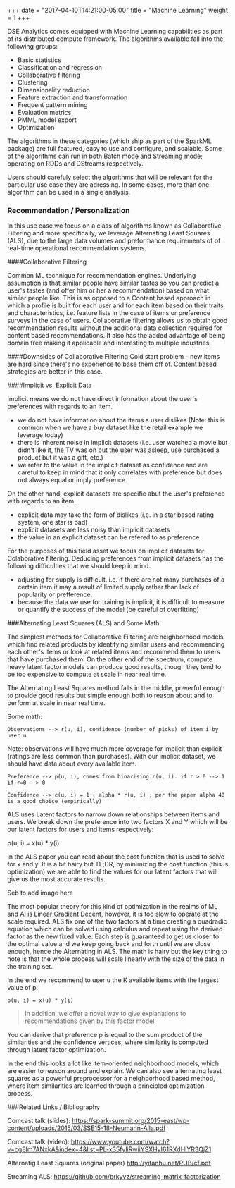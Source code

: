 +++
date = "2017-04-10T14:21:00-05:00"
title = "Machine Learning"
weight = 1 
+++

DSE Analytics comes equipped with Machine Learning capabilities as part of its distributed compute framework. The algorithms available fall into the following groups:

- Basic statistics
- Classification and regression
- Collaborative filtering
- Clustering
- Dimensionality reduction
- Feature extraction and transformation
- Frequent pattern mining
- Evaluation metrics
- PMML model export
- Optimization

The algorithms in these categories (which ship as part of the SparkML package) are full featured, easy to use and configure, and scalable. Some of the algorithms can run in both Batch mode and Streaming mode; operating on RDDs and DStreams respectively.

Users should carefuly select the algorithms that will be relevant for the particular use case they are adressing. In some cases, more than one algorithm can be used in a single analysis.

### Recommendation / Personalization

In this use case we focus on a class of algorithms known as Collaborative Filtering and more specifically, we leverage Alternating Least Squares (ALS), due to the large data volumes and preformance requirements of of real-time operational recommendation systems.

####Collaborative Filtering 

Common ML technique for recommendation engines. Underlying assumption is that similar people have similar tastes so you can predict a user's tastes (and offer him or her a recommendation) based on what similar people like. This is as opposed to a Content based approach in which a profile is built for each user and for each item based on their traits and characteristics, i.e. feature lists in the case of items or preference surveys in the case of users. Collaborative filtering allows us to obtain good recommendation results without the additional data collection required for content based recommendations. It also has the added advantage of being domain free making it applicable and interesting to multiple industries.


####Downsides of Collaborative Filtering
Cold start problem - new items are hard since there's no experience to base them off of. Content based strategies are better in this case.

####Implicit vs. Explicit Data

Implicit means we do not have direct information about the user's preferences with regards to an item.
 - we do not have information about the items a user dislikes (Note: this is common when we have a buy dataset like the retail example we leverage today)
 - there is inherent noise in implicit datasets (i.e. user watched a movie but didn't like it, the TV was on but the user was asleep, use purchased a product but it was a gift, etc.)
 - we refer to the value in the implicit dataset as confidence and are careful to keep in mind that it only correlates with preference but does not always equal or imply preference

On the other hand, explicit datasets are specific abut the user's preference with regards to an item.
 - explicit data may take the form of dislikes (i.e. in a star based rating system, one star is bad)
 - explicit datasets are less noisy than implicit datasets
 - the value in an explicit dataset can be refered to as preference

For the purposes of this field asset we focus on implicit datasets for Colaborative filtering. Deducing preferences from implicit datasets has the following difficulties that we should keep in mind.

* adjusting for supply is difficult. i.e. if there are not many purchases of a certain item it may a result of limited supply rather than lack of popularity or prefference.
* because the data we use for training is implicit, it is difficult to measure or quantify the success of the model (be careful of overfitting)

###Alternating Least Squares (ALS) and Some Math

The simplest methods for Collaborative Filtering are neighborhood models which find related products by identifying similar users and recommending each other's items or look at related items and recommend them to users that have purchased them. On the other end of the spectrum, compute heavy latent factor models can produce good results, though they tend to be too expensive to compute at scale in near real time.

The Alternating Least Squares method falls in the middle, powerful enough to provide good results but simple enough both to reason about and to perform at scale in near real time.

Some math:

    Observations --> r(u, i), confidence (number of picks) of item i by user u

Note: observations will have much more coverage for implicit than explicit (ratings are less common than purchases). With our implicit dataset, we should have data about every available item.

    Preference --> p(u, i), comes from binarising r(u, i). if r > 0 --> 1  if r=0 --> 0

    Confidence --> c(u, i) = 1 + alpha * r(u, i) ; per the paper alpha 40 is a good choice (empirically)

ALS uses Latent factors to narrow down relationships between items and users. We break down the preference into two factors X and Y which will be our latent factors for users and items respectively:

p(u, i) = x(u) * y(i)

In the ALS paper you can read about the cost function that is used to solve for x and y. It is a bit hairy but TL;DR, by minimizing the cost function (this is optimization) we are able to find the values for our latent factors that will give us the most accurate results.

Seb to add image here

The most popular theory for this kind of optimization in the realms of ML and AI is Linear Gradient Decent, however, it is too slow to operate at the scale required. ALS fix one of the two factors at a time creating a quadradic equation which can be solved using calculus and repeat using the derived factor as the new fixed value. Each step is guaranteed to get us closer to the optimal value and we keep going back and forth until we are close enough, hence the Alternating in ALS. The math is hairy but the key thing to note is  that the whole process will scale linearly with the size of the data in the training set.

In the end we recommend to user u the K available items with the largest value of p:

    p(u, i) = x(u) * y(i)

> In addition, we offer a novel way to give explanations to recommendations given by this factor model.

You can derive that preference p is equal to the sum product of the similarities and the confidence vertices, where similarity is computed through latent factor optimization.

In the end this looks a lot like item-oriented neighborhood models, which are easier to reason around and explain. We can also see alternating least squares as a powerful preprocessor for a neighborhood based method, where item similarities are learned through a principled optimization process.

###Related Links / Bibliography

Comcast talk (slides):
https://spark-summit.org/2015-east/wp-content/uploads/2015/03/SSE15-18-Neumann-Alla.pdf

Comcast talk (video):
https://www.youtube.com/watch?v=cg8lm7ANxkA&index=4&list=PL-x35fyliRwiiYSXHyI61RXdHlYR3QjZ1

Alternatig Least Squares (original paper)
http://yifanhu.net/PUB/cf.pdf 

Streaming ALS:
https://github.com/brkyvz/streaming-matrix-factorization
